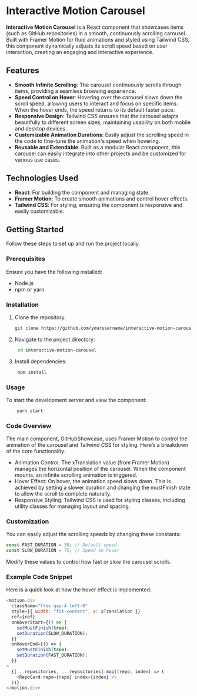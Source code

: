 # Interactive Motion Carousel

**Interactive Motion Carousel** is a React component that showcases items (such as GitHub repositories) in a smooth, continuously scrolling carousel. Built with Framer Motion for fluid animations and styled using Tailwind CSS, this component dynamically adjusts its scroll speed based on user interaction, creating an engaging and interactive experience.

## Features

- **Smooth Infinite Scrolling**: The carousel continuously scrolls through items, providing a seamless browsing experience.
- **Speed Control on Hover**: Hovering over the carousel slows down the scroll speed, allowing users to interact and focus on specific items. When the hover ends, the speed returns to its default faster pace.
- **Responsive Design**: Tailwind CSS ensures that the carousel adapts beautifully to different screen sizes, maintaining usability on both mobile and desktop devices.
- **Customizable Animation Durations**: Easily adjust the scrolling speed in the code to fine-tune the animation's speed when hovering.
- **Reusable and Extendable**: Built as a modular React component, this carousel can easily integrate into other projects and be customized for various use cases.

## Technologies Used

- **React**: For building the component and managing state.
- **Framer Motion**: To create smooth animations and control hover effects.
- **Tailwind CSS**: For styling, ensuring the component is responsive and easily customizable.

## Getting Started

Follow these steps to set up and run the project locally.

### Prerequisites

Ensure you have the following installed:
- Node.js
- npm or yarn

### Installation

1. Clone the repository:
   ```bash
   git clone https://github.com/yourusername/interactive-motion-carousel.git

2. Navigate to the project directory:
   ```bash
    cd interactive-motion-carousel

3. Install dependencies:
   ```bash
    npm install

### Usage
To start the development server and view the component:
```bash
    yarn start
``` 

### Code Overview
The main component, GitHubShowcase, uses Framer Motion to control the animation of the carousel and Tailwind CSS for styling. Here’s a breakdown of the core functionality:

- Animation Control: The xTranslation value (from Framer Motion) manages the horizontal position of the carousel. When the component mounts, an infinite scrolling animation is triggered.
- Hover Effect: On hover, the animation speed slows down. This is achieved by setting a slower duration and changing the mustFinish state to allow the scroll to complete naturally.
- Responsive Styling: Tailwind CSS is used for styling classes, including utility classes for managing layout and spacing.

### Customization
You can easily adjust the scrolling speeds by changing these constants:

```javascript
const FAST_DURATION = 30; // Default speed
const SLOW_DURATION = 75; // Speed on hover
```
Modify these values to control how fast or slow the carousel scrolls.

### Example Code Snippet
Here is a quick look at how the hover effect is implemented:

```javascript
<motion.div
  className="flex gap-4 left-0"
  style={{ width: "fit-content", x: xTranslation }}
  ref={ref}
  onHoverStart={() => {
    setMustFinish(true);
    setDuration(SLOW_DURATION);
  }}
  onHoverEnd={() => {
    setMustFinish(true);
    setDuration(FAST_DURATION);
  }}
>
  {[...repositories, ...repositories].map((repo, index) => (
    <RepoCard repo={repo} index={index} />
  ))}
</motion.div>
```
